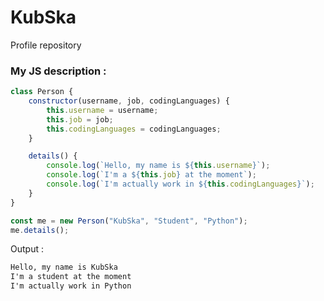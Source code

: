 <!--
**SkalkaJ/SkalkaJ** is a ✨ _special_ ✨ repository because its `README.md` (this file) appears on your GitHub profile.

Here are some ideas to get you started:

- 🔭 I’m currently working on ...
- 🌱 I’m currently learning ...
- 👯 I’m looking to collaborate on ...
- 🤔 I’m looking for help with ...
- 💬 Ask me about ...
- 📫 How to reach me: ...
- 😄 Pronouns: ...
- ⚡ Fun fact: ...
-->

# KubSka
Profile repository

### My JS description :
```js
class Person {
    constructor(username, job, codingLanguages) {
        this.username = username;
        this.job = job;
        this.codingLanguages = codingLanguages;
    }

    details() {
        console.log(`Hello, my name is ${this.username}`);
        console.log(`I'm a ${this.job} at the moment`);
        console.log(`I'm actually work in ${this.codingLanguages}`);
    }
}

const me = new Person("KubSka", "Student", "Python");
me.details();
```

Output :
```txt
Hello, my name is KubSka
I'm a student at the moment
I'm actually work in Python
```

